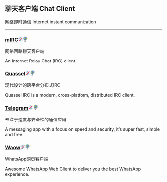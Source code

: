 ## 聊天客户端   Chat Client

网络即时通信   Internet instant communication

---

### [mIRC](http://www.mirc.com/)![](/assets/图片2.png)![](/assets/earth-globe.png)

网络回路聊天客户端

An Internet Relay Chat \(IRC\) client.

### [Quassel](http://quassel-irc.org/)![](/assets/图片2.png)![](/assets/earth-globe.png)

现代设计的跨平台分布式IRC

Quassel IRC is a modern, cross-platform, distributed IRC client.

### [Telegram](https://desktop.telegram.org/)![](/assets/图片2.png)![](/assets/earth-globe.png)

专注于速度与安全性的通信应用

A messaging app with a focus on speed and security, it’s super fast, simple and free.

### [Waow](http://dedg3.com/wao/)![](/assets/图片2.png)![](/assets/earth-globe.png)

WhatsApp网页客户端

Awesome WhatsApp Web Client to deliver you the best WhatsApp experience.

